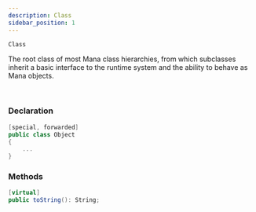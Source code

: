 ```yaml
---
description: Class
sidebar_position: 1
---
```

`Class`

The root class of most Mana class hierarchies, from which subclasses inherit a basic interface to the runtime system and the ability to behave as Mana objects.

<br/>

### Declaration


```csharp
[special, forwarded]
public class Object
{
    ...
}
```


### Methods


```csharp
[virtual]
public toString(): String;
```